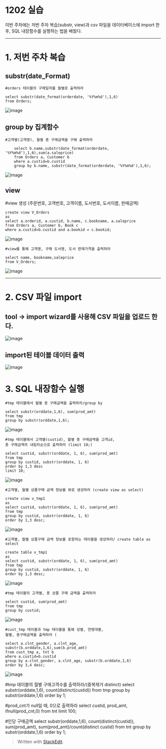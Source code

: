 # 1202 실습



이번 주차에는 저번 주차 복습(substr, view)과  csv 파일을 데이터베이스에 import 한 후, SQL 내장함수를 실행하는 법을 배웠다.

---

# 1. 저번 주차 복습

## substr(date_Format)
    
    #orders 테이블의 구매일자를 월별로 출력하라
    
    select substr(date_format(orderdate, '%Y%m%d'),1,6)
    from Orders;

![image](https://user-images.githubusercontent.com/114793024/206440248-aad514ba-b48c-494b-8eab-949e0f079095.png)



## group by 집계함수

    #고객별(고객명), 월별 총 구매금액을 구해 출력하라
    
        select b.name,substr(date_format(orderdate, '%Y%m%d'),1,6),sum(a.saleprice)
        from Orders a, Customer b
        where a.custid=b.custid
        group by b.name, substr(date_format(orderdate, '%Y%m%d'),1,6);

![image](https://user-images.githubusercontent.com/114793024/206441445-b8b4c80c-0cf4-4047-b62f-5067d2238df8.png)



## view 


#view 생성 (주문번호, 고객번호, 고객이름, 도서번호, 도서이름, 판매금액)

    create view V_Orders
    as 
    select a.orderid, a.custid, b.name, c.bookname, a.saleprice
    from Orders a, Customer b, Book c
    where a.custid=b.custid and a.bookid = c.bookid;

![image](https://user-images.githubusercontent.com/114793024/206445501-42bcfdb4-0b64-48a4-b40d-817e1634ae6e.png)

    #view를 통해 고객명, 구매 도서명, 도서 판매가격을 출력하라 
    
    select name, bookname,saleprice
    from V_Orders;

![image](https://user-images.githubusercontent.com/114793024/206442716-0a2f318d-d564-4ad5-9d74-195495db4d70.png)


---

# 2. CSV 파일 import

## tool -> import wizard를 사용해 CSV 파일을 업로드 한다.


![image](https://user-images.githubusercontent.com/114793024/206447031-f4357432-0f03-440b-b9b6-0419df2f5fb0.png)



## import된  테이블 데이터 출력

![image](https://user-images.githubusercontent.com/114793024/206447709-02ef9c41-3184-443e-9fdf-b9b350150749.png)



# 3. SQL 내장함수 실행



    #tmp 테이블에서 월별 총 구매금액을 출력하라/group by 
    
    select substr(orddate,1,6), sum(prod_amt)
    from tmp
    group by substr(orddate,1,6);


![image](https://user-images.githubusercontent.com/114793024/206449995-edbad9b0-4697-4db4-a157-5b727d3fcc38.png)


    #tmp 테이블에서 고객별(custid), 월별 총 구매금액을 고객id, 
    총 구매금액의 내림차순으로 출력하라 (limit 10;)
    
    select custid, substr(orddate, 1, 6), sum(prod_amt)
    from tmp
    group by custid, substr(orddate, 1, 6)
    order by 1,3 desc
    limit 10;


![image](https://user-images.githubusercontent.com/114793024/206451194-2821eda5-9dba-4eb2-ad21-7869c5519963.png)



    #고객별, 월별 상품구매 금액 정보를 뷰로 생성하라 (create view as select)
    
    create view v_tmp1
    as 
    select custid, substr(orddate, 1, 6), sum(prod_amt)
    from tmp
    group by custid, substr(orddate, 1, 6)
    order by 1,3 desc;


![image](https://user-images.githubusercontent.com/114793024/206451976-a9494345-b113-4ebd-a324-8b32350b8d4e.png)



    #고객별, 월별 상품구매 금액 정보를 포함하는 테이블을 생성하라/ create table as select
    
    create table v_tmp1
    as 
    select custid, substr(orddate, 1, 6), sum(prod_amt)
    from tmp
    group by custid, substr(orddate, 1, 6)
    order by 1,3 desc;


![image](https://user-images.githubusercontent.com/114793024/206452967-ca8b51be-12a6-414d-82c1-602da776bec3.png)



    #tmp 테이블의 고객별, 총 상품 구매 금액을 출력하라
    
    select custid, sum(prod_amt)
    from tmp
    group by custid;


![image](https://user-images.githubusercontent.com/114793024/206453396-279710bf-7fba-4cb2-9eb6-4670c3de0dad.png)


    #cust_tmp 테이블과 tmp 테이블을 통해 성별, 연령대별, 
    월별, 총구매금액을 출력하라 (
    
    select a.clnt_gender, a.clnt_age, substr(b.orddate,1,6),sum(b.prod_amt)
    from cust_tmp a, tnt b
    where a.custid=b.custid
    group by a.clnt_gender, a.clnt_age, substr(b.orddate,1,6)
    order by 3,4 desc;

![image](https://user-images.githubusercontent.com/114793024/206454662-1245c79e-c44b-4e6b-803e-57fbad7ea1b2.png)


#tmp 테이블의 월별 구매고객수를 출력하라/(중복제거 distinct)
select substr(orddate,1,6), count(distinct(custid))
from tmp
group by substr(orddate,1,6)
order by 1;


#prod_cnt가 null일 때, 0으로 출력하라 
select custid, prod_amt, ifnull(prod_cnt,0)
from tnt
limit 100;



#인당 구매금액 
select substr(orddate,1,6), count(distinct(custid)), sum(prod_amt), sum(prod_amt)/count(distinct custid)
from tnt 
group by substr(orddate,1,6)
order by 1;




> Written with [StackEdit](https://stackedit.io/).




<!--stackedit_data:
eyJoaXN0b3J5IjpbMTUyNDU0NTY4NCwyMjMwODA1NTYsMjI3OD
Q3NzcxLDEzMzk1MDc3NTAsMzY5ODkwNjYxLDIwOTA0MDczMTks
MTA4NTg4MTU3MV19
-->